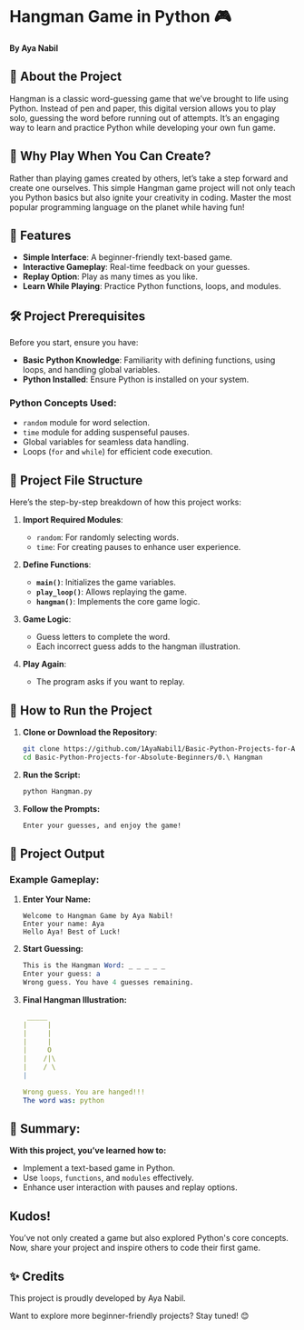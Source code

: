 # Hangman Game in Python 🎮  
**By Aya Nabil**  

## 🧐 About the Project  
Hangman is a classic word-guessing game that we’ve brought to life using Python. Instead of pen and paper, this digital version allows you to play solo, guessing the word before running out of attempts. It’s an engaging way to learn and practice Python while developing your own fun game.  

## 🌟 Why Play When You Can Create?  
Rather than playing games created by others, let’s take a step forward and create one ourselves. This simple Hangman game project will not only teach you Python basics but also ignite your creativity in coding. Master the most popular programming language on the planet while having fun!  

## 🧩 Features  
- **Simple Interface**: A beginner-friendly text-based game.  
- **Interactive Gameplay**: Real-time feedback on your guesses.  
- **Replay Option**: Play as many times as you like.  
- **Learn While Playing**: Practice Python functions, loops, and modules.  


## 🛠️ Project Prerequisites  
Before you start, ensure you have:  
- **Basic Python Knowledge**: Familiarity with defining functions, using loops, and handling global variables.  
- **Python Installed**: Ensure Python is installed on your system.  

### Python Concepts Used:  
- `random` module for word selection.  
- `time` module for adding suspenseful pauses.  
- Global variables for seamless data handling.  
- Loops (`for` and `while`) for efficient code execution.  


## 📂 Project File Structure  
Here’s the step-by-step breakdown of how this project works:  

1. **Import Required Modules**:  
   - `random`: For randomly selecting words.  
   - `time`: For creating pauses to enhance user experience.  

2. **Define Functions**:  
   - **`main()`**: Initializes the game variables.  
   - **`play_loop()`**: Allows replaying the game.  
   - **`hangman()`**: Implements the core game logic.  

3. **Game Logic**:  
   - Guess letters to complete the word.  
   - Each incorrect guess adds to the hangman illustration.  

4. **Play Again**:  
   - The program asks if you want to replay.  



## 🚀 How to Run the Project  

1. **Clone or Download the Repository**:  
   ```bash  
   git clone https://github.com/1AyaNabil1/Basic-Python-Projects-for-Absolute-Beginners.git
   cd Basic-Python-Projects-for-Absolute-Beginners/0.\ Hangman
2. **Run the Script:**
   ```bash
   python Hangman.py 
3. **Follow the Prompts:**
   ``` bash 
   Enter your guesses, and enjoy the game!
## 📸 Project Output
### Example Gameplay:
1. **Enter Your Name:**
   ```vbnet
   Welcome to Hangman Game by Aya Nabil!  
   Enter your name: Aya  
   Hello Aya! Best of Luck!  
2. **Start Guessing:**
   ```mathematica
   This is the Hangman Word: _ _ _ _ _  
   Enter your guess: a  
   Wrong guess. You have 4 guesses remaining.
3. **Final Hangman Illustration:**
   ```yaml
    _____ 
   |     |  
   |     |  
   |     |  
   |     O  
   |    /|\  
   |    / \  
   |
   
   Wrong guess. You are hanged!!!  
   The word was: python  

## 📖 Summary:
**With this project, you’ve learned how to:**

* Implement a text-based game in Python.
* Use `loops`, `functions`, and `modules` effectively.
* Enhance user interaction with pauses and replay options.

## Kudos!
You’ve not only created a game but also explored Python's core concepts. Now, share your project and inspire others to code their first game.

## ✨ Credits
This project is proudly developed by Aya Nabil.

Want to explore more beginner-friendly projects? Stay tuned! 😊
